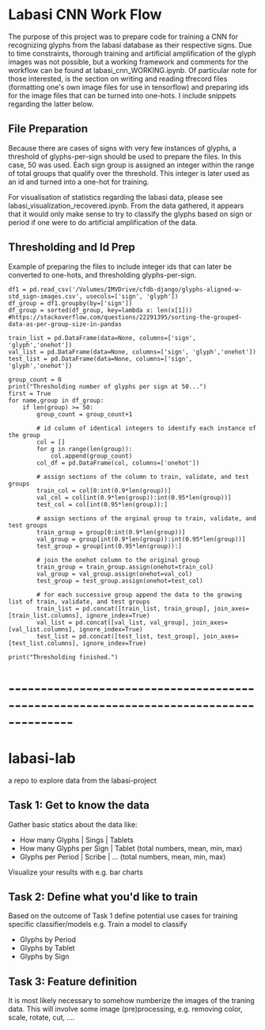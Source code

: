 # Labasi CNN Work Flow

The purpose of this project was to prepare code for training a CNN for recognizing glyphs from the  labasi database as their respective signs. Due to time constraints, thorough training and artificial amplification of the glyph images was not possible,  but a working framework and comments for the workflow can be found at labasi_cnn_WORKING.ipynb. Of particular note for those interested, is the section on writing and reading tfrecord files (formatting one's own image files for use in tensorflow) and preparing ids for the image files that can be turned into one-hots. I include snippets regarding the latter below. 

## File Preparation

Because there are cases of signs with very few instances of glyphs, a threshold of glyphs-per-sign should be used to prepare the files. In this case, 50 was used. Each sign group is assigned an integer within the range of total groups that qualify over the threshold. This integer is later used as an id and turned into a one-hot for training.

For visualisation of statistics regarding the labasi data, please see labasi_visualization_recovered.ipynb. From the data gathered, it appears that it would only make sense to try to classify the glyphs based on sign or period if one were to do artificial amplification of the data. 

## Thresholding and Id Prep

Example of preparing the files to include integer ids that can later be converted to one-hots, and thresholding glyphs-per-sign.

    df1 = pd.read_csv('/Volumes/IMVDrive/cfdb-django/glyphs-aligned-w-std_sign-images.csv', usecols=['sign', 'glyph'])
    df_group = df1.groupby(by=['sign'])
    df_group = sorted(df_group, key=lambda x: len(x[1])) #https://stackoverflow.com/questions/22291395/sorting-the-grouped-data-as-per-group-size-in-pandas

    train_list = pd.DataFrame(data=None, columns=['sign', 'glyph','onehot'])
    val_list = pd.DataFrame(data=None, columns=['sign', 'glyph','onehot'])
    test_list = pd.DataFrame(data=None, columns=['sign', 'glyph','onehot'])

    group_count = 0
    print("Thresholding number of glyphs per sign at 50...")
    first = True
    for name,group in df_group:
        if len(group) >= 50:
            group_count = group_count+1

            # id column of identical integers to identify each instance of the group
            col = []
            for g in range(len(group)):
                col.append(group_count)
            col_df = pd.DataFrame(col, columns=['onehot'])

            # assign sections of the column to train, validate, and test groups
            train_col = col[0:int(0.9*len(group))]
            val_col = col[int(0.9*len(group)):int(0.95*len(group))]
            test_col = col[int(0.95*len(group)):]

            # assign sections of the orginal group to train, validate, and test groups
            train_group = group[0:int(0.9*len(group))] 
            val_group = group[int(0.9*len(group)):int(0.95*len(group))]
            test_group = group[int(0.95*len(group)):]

            # join the onehot column to the original group
            train_group = train_group.assign(onehot=train_col)
            val_group = val_group.assign(onehot=val_col)
            test_group = test_group.assign(onehot=test_col)

            # for each successive group append the data to the growing list of train, validate, and test groups
            train_list = pd.concat([train_list, train_group], join_axes=[train_list.columns], ignore_index=True)
            val_list = pd.concat([val_list, val_group], join_axes=[val_list.columns], ignore_index=True)
            test_list = pd.concat([test_list, test_group], join_axes=[test_list.columns], ignore_index=True)

    print("Thresholding finished.")

## 

# --------------------------------------------------------------------------------------

# labasi-lab
a repo to explore data from the labasi-project

## Task 1: Get to know the data

Gather basic statics about the data like:

* How many Glyphs | Sings | Tablets
* How many Glyphs per Sign | Tablet (total numbers, mean, min, max)
* Glyphs per Period | Scribe | ... (total numbers, mean, min, max)

Visualize your results with e.g. bar charts


## Task 2: Define what you'd like to train

Based on the outcome of Task 1 define potential use cases for training specific classifier/models
e.g. Train a model to classify
* Glyphs by Period
* Glyphs by Tablet
* Glyphs by Sign


## Task 3: Feature definition

It is most likely necessary to somehow numberize the images of the traning data. This will involve some image (pre)processing, e.g. removing color, scale, rotate, cut, ....
